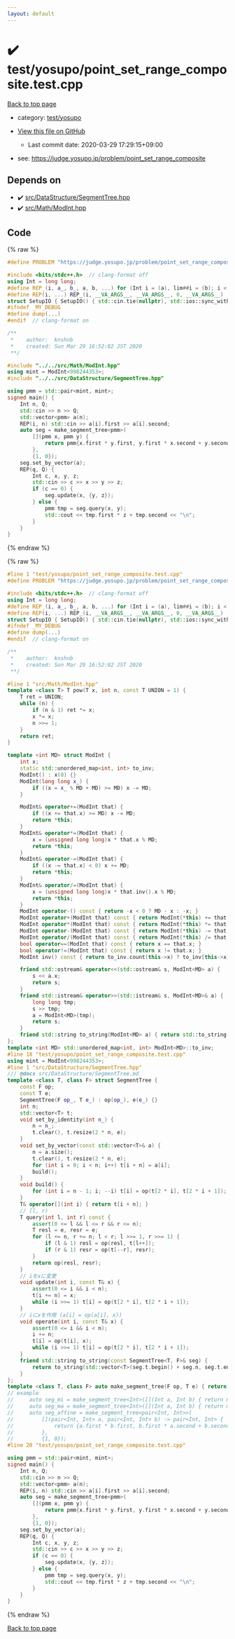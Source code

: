 ```yaml
---
layout: default
---
```


<!-- mathjax config similar to math.stackexchange -->
<script type="text/javascript" async
  src="https://cdnjs.cloudflare.com/ajax/libs/mathjax/2.7.5/MathJax.js?config=TeX-MML-AM_CHTML">
</script>
<script type="text/x-mathjax-config">
  MathJax.Hub.Config({
    TeX: { equationNumbers: { autoNumber: "AMS" }},
    tex2jax: {
      inlineMath: [ ['$','$'] ],
      processEscapes: true
    },
    "HTML-CSS": { matchFontHeight: false },
    displayAlign: "left",
    displayIndent: "2em"
  });
</script>

<script type="text/javascript" src="https://cdnjs.cloudflare.com/ajax/libs/jquery/3.4.1/jquery.min.js"></script>
<script src="https://cdn.jsdelivr.net/npm/jquery-balloon-js@1.1.2/jquery.balloon.min.js" integrity="sha256-ZEYs9VrgAeNuPvs15E39OsyOJaIkXEEt10fzxJ20+2I=" crossorigin="anonymous"></script>
<script type="text/javascript" src="../../../assets/js/copy-button.js"></script>
<link rel="stylesheet" href="../../../assets/css/copy-button.css" />


# :heavy_check_mark: test/yosupo/point_set_range_composite.test.cpp

<a href="../../../index.html">Back to top page</a>

* category: <a href="../../../index.html#0b58406058f6619a0f31a172defc0230">test/yosupo</a>
* <a href="{{ site.github.repository_url }}/blob/master/test/yosupo/point_set_range_composite.test.cpp">View this file on GitHub</a>
    - Last commit date: 2020-03-29 17:29:15+09:00


* see: <a href="https://judge.yosupo.jp/problem/point_set_range_composite">https://judge.yosupo.jp/problem/point_set_range_composite</a>


## Depends on

* :heavy_check_mark: <a href="../../../library/src/DataStructure/SegmentTree.hpp.html">src/DataStructure/SegmentTree.hpp</a>
* :heavy_check_mark: <a href="../../../library/src/Math/ModInt.hpp.html">src/Math/ModInt.hpp</a>


## Code

<a id="unbundled"></a>
{% raw %}
```cpp
#define PROBLEM "https://judge.yosupo.jp/problem/point_set_range_composite"

#include <bits/stdc++.h>  // clang-format off
using Int = long long;
#define REP_(i, a_, b_, a, b, ...) for (Int i = (a), lim##i = (b); i < lim##i; i++)
#define REP(i, ...) REP_(i, __VA_ARGS__, __VA_ARGS__, 0, __VA_ARGS__)
struct SetupIO { SetupIO() { std::cin.tie(nullptr), std::ios::sync_with_stdio(false), std::cout << std::fixed << std::setprecision(13); } } setup_io;
#ifndef _MY_DEBUG
#define dump(...)
#endif  // clang-format on

/**
 *    author:  knshnb
 *    created: Sun Mar 29 16:52:02 JST 2020
 **/

#include "../../src/Math/ModInt.hpp"
using mint = ModInt<998244353>;
#include "../../src/DataStructure/SegmentTree.hpp"

using pmm = std::pair<mint, mint>;
signed main() {
    Int n, Q;
    std::cin >> n >> Q;
    std::vector<pmm> a(n);
    REP(i, n) std::cin >> a[i].first >> a[i].second;
    auto seg = make_segment_tree<pmm>(
        [](pmm x, pmm y) {
            return pmm{x.first * y.first, y.first * x.second + y.second};
        },
        {1, 0});
    seg.set_by_vector(a);
    REP(q, Q) {
        Int c, x, y, z;
        std::cin >> c >> x >> y >> z;
        if (c == 0) {
            seg.update(x, {y, z});
        } else {
            pmm tmp = seg.query(x, y);
            std::cout << tmp.first * z + tmp.second << "\n";
        }
    }
}

```
{% endraw %}

<a id="bundled"></a>
{% raw %}
```cpp
#line 1 "test/yosupo/point_set_range_composite.test.cpp"
#define PROBLEM "https://judge.yosupo.jp/problem/point_set_range_composite"

#include <bits/stdc++.h>  // clang-format off
using Int = long long;
#define REP_(i, a_, b_, a, b, ...) for (Int i = (a), lim##i = (b); i < lim##i; i++)
#define REP(i, ...) REP_(i, __VA_ARGS__, __VA_ARGS__, 0, __VA_ARGS__)
struct SetupIO { SetupIO() { std::cin.tie(nullptr), std::ios::sync_with_stdio(false), std::cout << std::fixed << std::setprecision(13); } } setup_io;
#ifndef _MY_DEBUG
#define dump(...)
#endif  // clang-format on

/**
 *    author:  knshnb
 *    created: Sun Mar 29 16:52:02 JST 2020
 **/

#line 1 "src/Math/ModInt.hpp"
template <class T> T pow(T x, int n, const T UNION = 1) {
    T ret = UNION;
    while (n) {
        if (n & 1) ret *= x;
        x *= x;
        n >>= 1;
    }
    return ret;
}

template <int MD> struct ModInt {
    int x;
    static std::unordered_map<int, int> to_inv;
    ModInt() : x(0) {}
    ModInt(long long x_) {
        if ((x = x_ % MD + MD) >= MD) x -= MD;
    }

    ModInt& operator+=(ModInt that) {
        if ((x += that.x) >= MD) x -= MD;
        return *this;
    }
    ModInt& operator*=(ModInt that) {
        x = (unsigned long long)x * that.x % MD;
        return *this;
    }
    ModInt& operator-=(ModInt that) {
        if ((x -= that.x) < 0) x += MD;
        return *this;
    }
    ModInt& operator/=(ModInt that) {
        x = (unsigned long long)x * that.inv().x % MD;
        return *this;
    }
    ModInt operator-() const { return -x < 0 ? MD - x : -x; }
    ModInt operator+(ModInt that) const { return ModInt(*this) += that; }
    ModInt operator*(ModInt that) const { return ModInt(*this) *= that; }
    ModInt operator-(ModInt that) const { return ModInt(*this) -= that; }
    ModInt operator/(ModInt that) const { return ModInt(*this) /= that; }
    bool operator==(ModInt that) const { return x == that.x; }
    bool operator!=(ModInt that) const { return x != that.x; }
    ModInt inv() const { return to_inv.count(this->x) ? to_inv[this->x] : (to_inv[this->x] = pow(*this, MD - 2).x); }

    friend std::ostream& operator<<(std::ostream& s, ModInt<MD> a) {
        s << a.x;
        return s;
    }
    friend std::istream& operator>>(std::istream& s, ModInt<MD>& a) {
        long long tmp;
        s >> tmp;
        a = ModInt<MD>(tmp);
        return s;
    }
    friend std::string to_string(ModInt<MD> a) { return std::to_string(a.x); }
};
template <int MD> std::unordered_map<int, int> ModInt<MD>::to_inv;
#line 18 "test/yosupo/point_set_range_composite.test.cpp"
using mint = ModInt<998244353>;
#line 1 "src/DataStructure/SegmentTree.hpp"
/// @docs src/DataStructure/SegmentTree.md
template <class T, class F> struct SegmentTree {
    const F op;
    const T e;
    SegmentTree(F op_, T e_) : op(op_), e(e_) {}
    int n;
    std::vector<T> t;
    void set_by_identity(int n_) {
        n = n_;
        t.clear(), t.resize(2 * n, e);
    }
    void set_by_vector(const std::vector<T>& a) {
        n = a.size();
        t.clear(), t.resize(2 * n, e);
        for (int i = 0; i < n; i++) t[i + n] = a[i];
        build();
    }
    void build() {
        for (int i = n - 1; i; --i) t[i] = op(t[2 * i], t[2 * i + 1]);
    }
    T& operator[](int i) { return t[i + n]; }
    // [l, r)
    T query(int l, int r) const {
        assert(0 <= l && l <= r && r <= n);
        T resl = e, resr = e;
        for (l += n, r += n; l < r; l >>= 1, r >>= 1) {
            if (l & 1) resl = op(resl, t[l++]);
            if (r & 1) resr = op(t[--r], resr);
        }
        return op(resl, resr);
    }
    // iをxに変更
    void update(int i, const T& x) {
        assert(0 <= i && i < n);
        t[i += n] = x;
        while (i >>= 1) t[i] = op(t[2 * i], t[2 * i + 1]);
    }
    // iにxを作用 (a[i] = op(a[i], x))
    void operate(int i, const T& x) {
        assert(0 <= i && i < n);
        i += n;
        t[i] = op(t[i], x);
        while (i >>= 1) t[i] = op(t[2 * i], t[2 * i + 1]);
    }
    friend std::string to_string(const SegmentTree<T, F>& seg) {
        return to_string(std::vector<T>(seg.t.begin() + seg.n, seg.t.end()));
    }
};
template <class T, class F> auto make_segment_tree(F op, T e) { return SegmentTree<T, F>(op, e); }
// example
//     auto seg_mi = make_segment_tree<Int>([](Int a, Int b) { return min(a, b); }, 1e18);
//     auto seg_ma = make_segment_tree<Int>([](Int a, Int b) { return max(a, b); }, -1e18);
//     auto seg_affine = make_segment_tree<pair<Int, Int>>(
//         [](pair<Int, Int> a, pair<Int, Int> b) -> pair<Int, Int> {
//             return {a.first * b.first, b.first * a.second + b.second};
//         },
//         {1, 0});
#line 20 "test/yosupo/point_set_range_composite.test.cpp"

using pmm = std::pair<mint, mint>;
signed main() {
    Int n, Q;
    std::cin >> n >> Q;
    std::vector<pmm> a(n);
    REP(i, n) std::cin >> a[i].first >> a[i].second;
    auto seg = make_segment_tree<pmm>(
        [](pmm x, pmm y) {
            return pmm{x.first * y.first, y.first * x.second + y.second};
        },
        {1, 0});
    seg.set_by_vector(a);
    REP(q, Q) {
        Int c, x, y, z;
        std::cin >> c >> x >> y >> z;
        if (c == 0) {
            seg.update(x, {y, z});
        } else {
            pmm tmp = seg.query(x, y);
            std::cout << tmp.first * z + tmp.second << "\n";
        }
    }
}

```
{% endraw %}

<a href="../../../index.html">Back to top page</a>

